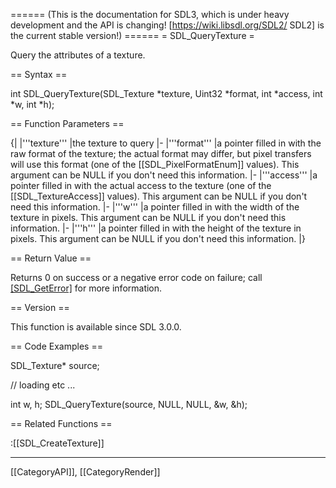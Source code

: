 ====== (This is the documentation for SDL3, which is under heavy development and the API is changing! [https://wiki.libsdl.org/SDL2/ SDL2] is the current stable version!) ======
= SDL_QueryTexture =

Query the attributes of a texture.

== Syntax ==

<syntaxhighlight lang='c'>
int SDL_QueryTexture(SDL_Texture *texture, Uint32 *format, int *access, int *w, int *h);
</syntaxhighlight>

== Function Parameters ==

{|
|'''texture'''
|the texture to query
|-
|'''format'''
|a pointer filled in with the raw format of the texture; the actual format may differ, but pixel transfers will use this format (one of the [[SDL_PixelFormatEnum]] values). This argument can be NULL if you don't need this information.
|-
|'''access'''
|a pointer filled in with the actual access to the texture (one of the [[SDL_TextureAccess]] values). This argument can be NULL if you don't need this information.
|-
|'''w'''
|a pointer filled in with the width of the texture in pixels. This argument can be NULL if you don't need this information.
|-
|'''h'''
|a pointer filled in with the height of the texture in pixels. This argument can be NULL if you don't need this information.
|}

== Return Value ==

Returns 0 on success or a negative error code on failure; call
[[SDL_GetError]]() for more information.

== Version ==

This function is available since SDL 3.0.0.

== Code Examples ==

<syntaxhighlight lang='c++'>
SDL_Texture* source;

// loading etc ...

int w, h;
SDL_QueryTexture(source, NULL, NULL, &w, &h);

</syntaxhighlight>

== Related Functions ==

:[[SDL_CreateTexture]]

----
[[CategoryAPI]], [[CategoryRender]]


